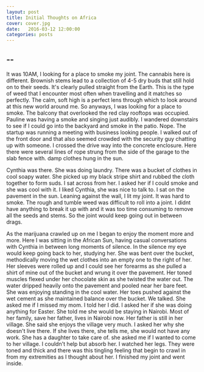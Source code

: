 ```yaml
---
layout: post
title: Initial Thoughts on Africa
cover: cover.jpg
date:   2016-03-12 12:00:00
categories: posts
---
```


## --

It was 10AM, I looking for a place to smoke my joint. The cannabis here is different. Brownish stems lead to a collection of 4-5 dry buds that still hold on to their seeds. It's clearly pulled straight from the Earth. This is the type of weed that I encounter most often when travelling and it matches so perfectly. The calm, soft high is a perfect lens through which to look around at this new world around me. So anyways, I was looking for a place to smoke. The balcony that overlooked the red clay rooftops was occupied. Pauline was having a smoke and singing just audibly. I wandered downstairs to see if I could go into the backyard and smoke in the patio. Nope. The startup was running a meeting with business looking people. I walked out of the front door and that also seemed crowded with the security guy chatting up with someone. I crossed the drive way into the concrete enclosure. Here there were several lines of rope strung from the side of the garage to the slab fence with. damp clothes hung in the sun.

Cynthia was there. She was doing laundry. There was a bucket of clothes in cool soapy water. She picked up my black stripe shirt and rubbed the cloth together to form suds. I sat across from her. I asked her if I could smoke and she was cool with it. I liked Cynthia, she was nice to talk to. I sat on the pavement in the sun. Leaning against the wall, I lit my joint. It was hard to smoke. The rough and tumble weed was difficult to roll into a joint. I didnt have anything to break it up with and it was too time consuming to remove all the seeds and stems. So the joint would keep going out in between drags.

As the marijuana crawled up on me I began to enjoy the moment more and more. Here I was sitting in the African Sun, having casual conversations with Cynthia in between long moments of silence. In the silence my eye would keep going back to her, studying her. She was bent over the bucket, methodically moving the wet clothes into an empty one to the right of her. Her sleeves were rolled up and I could see her forearms as she pulled a shirt of mine out of the bucket and wrung it over the pavement. Her toned muscles flexed under her chocolate skin as she twisted the water out. The water dripped heavily onto the pavement and pooled near her bare feet. She was enjoying standing in the cool water. Her toes pushed against the wet cement as she maintained balance over the bucket. We talked. She asked me if I missed my mom. I told her I did. I asked her if she was doing anything for Easter. She told me she would be staying in Nairobi. Most of her family, save her father, lives in Nairobi now. Her father is still in her village. She said she enjoys the village very much. I asked her why she doesn't live there. If she lives there, she tells me, she would not have any work. She has a daughter to take care of. she asked me if I wanted to come to her village. I couldn't help but absorb her. I watched her legs. They were toned and thick and there was this tingling feeling that begin to crawl in from my extremities as I thought about her. I finished my joint and went inside.
